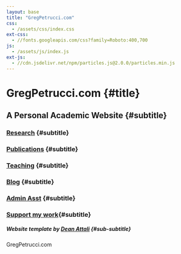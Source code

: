 ```yaml
---
layout: base
title: "GregPetrucci.com"
css:
  - /assets/css/index.css
ext-css:
  - //fonts.googleapis.com/css?family=Roboto:400,700
js:
  - /assets/js/index.js
ext-js:
  - //cdn.jsdelivr.net/npm/particles.js@2.0.0/particles.min.js
---
```


<div id="header" class="cut1" markdown="1">

<div id="header-inner" markdown="1">

# GregPetrucci.com {#title}

## A Personal Academic Website {#subtitle}

### [Research](https://gregpetrucci.com/research/) {#subtitle}

### [Publications](https://gregpetrucci.com/pubs/) {#subtitle}

### [Teaching](https://gregpetrucci.com/teaching/) {#subtitle}

### [Blog](https://gregpetrucci.com/blog/) {#subtitle}

### [Admin Asst](https://fantastical.app/gpetrucci/admin-asst) {#subtitle}

### [Support my work](https://gregpetrucci.com/support/){#subtitle}

##### Website template by [Dean Attali](https://deanattali.com/) {#sub-subtitle}


<div id="cta-out" class="page-section">
  <div id="cta">
    <div class="section-title">GregPetrucci.com</div><br/>
  </div>
  
</div>

</div>
